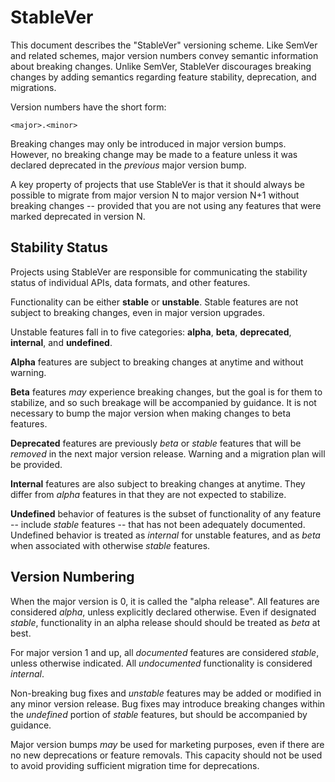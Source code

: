 # StableVer

This document describes the "StableVer" versioning scheme. Like SemVer and related schemes,
major version numbers convey semantic information about breaking changes. Unlike SemVer,
StableVer discourages breaking changes by adding semantics regarding feature stability,
deprecation, and migrations.

Version numbers have the short form:

`<major>.<minor>`

Breaking changes may only be introduced in major version bumps. However, no breaking change
may be made to a feature unless it was declared deprecated in the _previous_ major version bump.

A key property of projects that use StableVer is that it should always be possible to
migrate from major version N to major version N+1 without breaking changes -- provided that
you are not using any features that were marked deprecated in version N.

## Stability Status

Projects using StableVer are responsible for communicating the stability status
of individual APIs, data formats, and other features.

Functionality can be either **stable** or **unstable**. Stable features are not
subject to breaking changes, even in major version upgrades.

Unstable features fall in to five categories: **alpha**, **beta**,
**deprecated**, **internal**, and **undefined**.

**Alpha** features are subject to breaking changes at anytime and without
warning.

**Beta** features _may_ experience breaking changes, but the goal is for them to
stabilize, and so such breakage will be accompanied by guidance. It is not necessary
to bump the major version when making changes to beta features.

**Deprecated** features are previously _beta_ or _stable_ features that will be
_removed_ in the next major version release. Warning and a migration plan will be provided.

**Internal** features are also subject to breaking changes at anytime. They
differ from _alpha_ features in that they are not expected to stabilize.

**Undefined** behavior of features is the subset of functionality of any feature
-- include _stable_ features -- that has not been adequately documented. Undefined
behavior is treated as _internal_ for unstable features, and as _beta_ when associated
with otherwise _stable_ features.

## Version Numbering

When the major version is 0, it is called the "alpha release". All features are
considered _alpha_, unless explicitly declared otherwise. Even if designated
_stable_, functionality in an alpha release should should be treated as _beta_
at best.

For major version 1 and up, all _documented_ features are considered _stable_,
unless otherwise indicated. All _undocumented_ functionality is considered
_internal_.

Non-breaking bug fixes and _unstable_ features may be added or modified in any minor version
release. Bug fixes may introduce breaking changes within the _undefined_ portion of _stable_
features, but should be accompanied by guidance.

Major version bumps _may_ be used for marketing purposes, even if there are no new deprecations
or feature removals. This capacity should not be used to avoid providing sufficient migration
time for deprecations.
